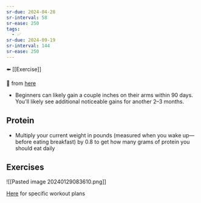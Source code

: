 ```yaml
---
sr-due: 2024-04-28
sr-interval: 58
sr-ease: 250
tags:
  - ✅
sr-due: 2024-09-19
sr-interval: 144
sr-ease: 250
---
```

⬅️ [[Exercise]]

🔗 from [here](https://www.julian.com/guide/muscle/intro)

- Beginners can likely gain a couple inches on their arms within 90 days. You'll likely see additional noticeable gains for another 2–3 months.

## Protein
- Multiply your current weight in pounds (measured when you wake up—before eating breakfast) by 0.8 to get how many grams of protein you should eat daily

## Exercises
![[Pasted image 20240129083610.png]]

[Here](https://www.julian.com/guide/muscle/workout-plans) for specific workout plans